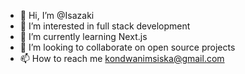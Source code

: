- 👋 Hi, I’m @Isazaki
- 👀 I’m interested in full stack development
- 🌱 I’m currently learning Next.js
- 💞️ I’m looking to collaborate on open source projects
- 📫 How to reach me kondwanimsiska@gmail.com

<!---
Isazaki/Isazaki is a ✨ special ✨ repository because its `README.md` (this file) appears on your GitHub profile.
You can click the Preview link to take a look at your changes.
--->

